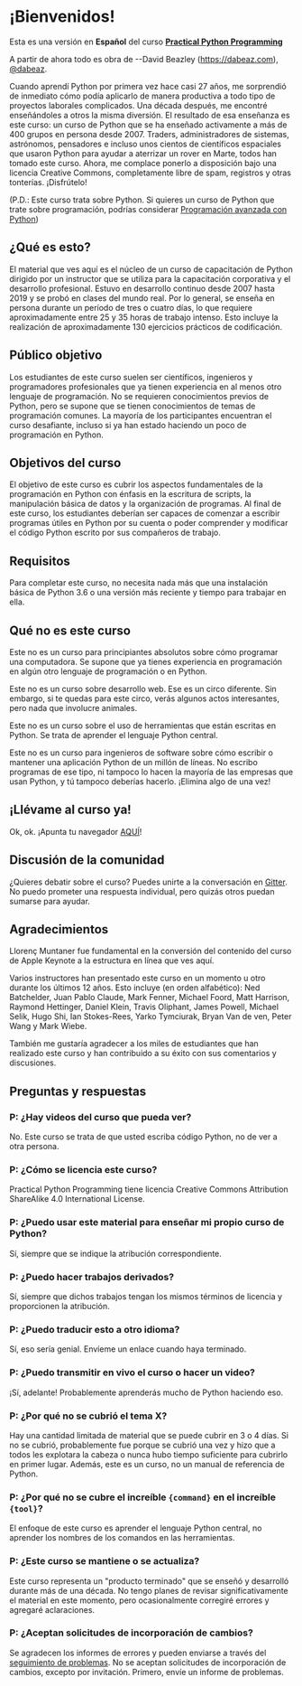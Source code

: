 # ¡Bienvenidos!

Esta es una versión en **Español** del curso [**Practical Python
Programming**](https://dabeaz-course.github.io/practical-python/)

A partir de ahora todo es obra de --David Beazley
(<https://dabeaz.com>), [\@dabeaz](https://mastodon.social/@dabeaz).

Cuando aprendí Python por primera vez hace casi 27 años, me sorprendió
de inmediato cómo podía aplicarlo de manera productiva a todo tipo de
proyectos laborales complicados. Una década después, me encontré
enseñándoles a otros la misma diversión. El resultado de esa enseñanza
es este curso: un curso de Python que se ha enseñado activamente a más
de 400 grupos en persona desde 2007. Traders, administradores de
sistemas, astrónomos, pensadores e incluso unos cientos de científicos
espaciales que usaron Python para ayudar a aterrizar un rover en Marte,
todos han tomado este curso. Ahora, me complace ponerlo a disposición
bajo una licencia Creative Commons, completamente libre de spam,
registros y otras tonterías. ¡Disfrútelo!

(P.D.: Este curso trata sobre Python. Si quieres un curso de Python que
trate sobre programación, podrías considerar [Programación avanzada con
Python](https://www.dabeaz.com/advprog.html))

## ¿Qué es esto?

El material que ves aquí es el núcleo de un curso de capacitación de
Python dirigido por un instructor que se utiliza para la capacitación
corporativa y el desarrollo profesional. Estuvo en desarrollo continuo
desde 2007 hasta 2019 y se probó en clases del mundo real. Por lo
general, se enseña en persona durante un período de tres o cuatro días,
lo que requiere aproximadamente entre 25 y 35 horas de trabajo intenso.
Esto incluye la realización de aproximadamente 130 ejercicios prácticos
de codificación.

## Público objetivo

Los estudiantes de este curso suelen ser científicos, ingenieros y
programadores profesionales que ya tienen experiencia en al menos otro
lenguaje de programación. No se requieren conocimientos previos de
Python, pero se supone que se tienen conocimientos de temas de
programación comunes. La mayoría de los participantes encuentran el
curso desafiante, incluso si ya han estado haciendo un poco de
programación en Python.

## Objetivos del curso

El objetivo de este curso es cubrir los aspectos fundamentales de la
programación en Python con énfasis en la escritura de scripts, la
manipulación básica de datos y la organización de programas. Al final de
este curso, los estudiantes deberían ser capaces de comenzar a escribir
programas útiles en Python por su cuenta o poder comprender y modificar
el código Python escrito por sus compañeros de trabajo.

## Requisitos

Para completar este curso, no necesita nada más que una instalación
básica de Python 3.6 o una versión más reciente y tiempo para trabajar
en ella.

## Qué no es este curso

Este no es un curso para principiantes absolutos sobre cómo programar
una computadora. Se supone que ya tienes experiencia en programación en
algún otro lenguaje de programación o en Python.

Este no es un curso sobre desarrollo web. Ese es un circo diferente. Sin
embargo, si te quedas para este circo, verás algunos actos interesantes,
pero nada que involucre animales.

Este no es un curso sobre el uso de herramientas que están escritas en
Python. Se trata de aprender el lenguaje Python central.

Este no es un curso para ingenieros de software sobre cómo escribir o
mantener una aplicación Python de un millón de líneas. No escribo
programas de ese tipo, ni tampoco lo hacen la mayoría de las empresas
que usan Python, y tú tampoco deberías hacerlo. ¡Elimina algo de una
vez!

## ¡Llévame al curso ya!

Ok, ok. ¡Apunta tu navegador [AQUÍ](Contents.Rmd)!

## Discusión de la comunidad

¿Quieres debatir sobre el curso? Puedes unirte a la conversación en
[Gitter](https://gitter.im/dabeaz-course/practical-python). No puedo
prometer una respuesta individual, pero quizás otros puedan sumarse para
ayudar.

## Agradecimientos

Llorenç Muntaner fue fundamental en la conversión del contenido del
curso de Apple Keynote a la estructura en línea que ves aquí.

Varios instructores han presentado este curso en un momento u otro
durante los últimos 12 años. Esto incluye (en orden alfabético): Ned
Batchelder, Juan Pablo Claude, Mark Fenner, Michael Foord, Matt
Harrison, Raymond Hettinger, Daniel Klein, Travis Oliphant, James
Powell, Michael Selik, Hugo Shi, Ian Stokes-Rees, Yarko Tymciurak, Bryan
Van de ven, Peter Wang y Mark Wiebe.

También me gustaría agradecer a los miles de estudiantes que han
realizado este curso y han contribuido a su éxito con sus comentarios y
discusiones.

## Preguntas y respuestas

### P: ¿Hay videos del curso que pueda ver?

No. Este curso se trata de que usted escriba código Python, no de ver a
otra persona.

### P: ¿Cómo se licencia este curso?

Practical Python Programming tiene licencia Creative Commons Attribution
ShareAlike 4.0 International License.

### P: ¿Puedo usar este material para enseñar mi propio curso de Python?

Sí, siempre que se indique la atribución correspondiente.

### P: ¿Puedo hacer trabajos derivados?

Sí, siempre que dichos trabajos tengan los mismos términos de licencia y
proporcionen la atribución.

### P: ¿Puedo traducir esto a otro idioma?

Sí, eso sería genial. Envíeme un enlace cuando haya terminado.

### P: ¿Puedo transmitir en vivo el curso o hacer un video?

¡Sí, adelante! Probablemente aprenderás mucho de Python haciendo eso.

### P: ¿Por qué no se cubrió el tema X?

Hay una cantidad limitada de material que se puede cubrir en 3 o 4 días.
Si no se cubrió, probablemente fue porque se cubrió una vez y hizo que a
todos les explotara la cabeza o nunca hubo tiempo suficiente para
cubrirlo en primer lugar. Además, este es un curso, no un manual de
referencia de Python.

### P: ¿Por qué no se cubre el increíble `{command}` en el increíble `{tool}`?

El enfoque de este curso es aprender el lenguaje Python central, no
aprender los nombres de los comandos en las herramientas.

### P: ¿Este curso se mantiene o se actualiza?

Este curso representa un "producto terminado" que se enseñó y desarrolló
durante más de una década. No tengo planes de revisar significativamente
el material en este momento, pero ocasionalmente corregiré errores y
agregaré aclaraciones.

### P: ¿Aceptan solicitudes de incorporación de cambios?

Se agradecen los informes de errores y pueden enviarse a través del
[seguimiento de
problemas](https://github.com/dabeaz-course/practical-python/issues). No
se aceptan solicitudes de incorporación de cambios, excepto por
invitación. Primero, envíe un informe de problemas.
